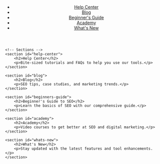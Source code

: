 <html lang="en">
<head>
    <meta charset="UTF-8">
    <meta name="viewport" content="width=device-width, initial-scale=1.0">
    <title>Your Website</title>
    <link rel="stylesheet" href="style.css">
</head>
<body>
    <!-- Navigation -->
    <header>
        <nav>
            <ul>
                <li><a href="#help-center">Help Center</a></li>
                <li><a href="#blog">Blog</a></li>
                <li><a href="#beginners-guide">Beginner's Guide</a></li>
                <li><a href="#academy">Academy</a></li>
                <li><a href="#whats-new">What's New</a></li>
            </ul>
        </nav>
    </header>

    <!-- Sections -->
    <section id="help-center">
        <h2>Help Center</h2>
        <p>Bite-sized tutorials and FAQs to help you use our tools.</p>
    </section>

    <section id="blog">
        <h2>Blog</h2>
        <p>SEO tips, case studies, and marketing trends.</p>
    </section>

    <section id="beginners-guide">
        <h2>Beginner's Guide to SEO</h2>
        <p>Learn the basics of SEO with our comprehensive guide.</p>
    </section>

    <section id="academy">
        <h2>Academy</h2>
        <p>Video courses to get better at SEO and digital marketing.</p>
    </section>

    <section id="whats-new">
        <h2>What's New</h2>
        <p>Stay updated with the latest features and tool enhancements.</p>
    </section>
</body>
</html>
